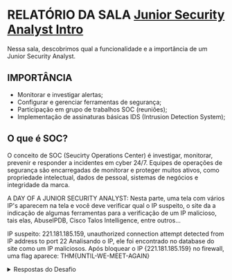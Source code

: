 # RELATÓRIO DA SALA [Junior Security Analyst Intro](https://tryhackme.com/r/room/jrsecanalystintrouxo)
Nessa sala, descobrimos qual a funcionalidade e a importância de um Junior Security Analyst.


## IMPORTÂNCIA

* Monitorar e investigar alertas;
* Configurar e gerenciar ferramentas de segurança;
* Participação em grupo de trabalhos SOC (reuniões);
* Implementação de assinaturas básicas IDS (Intrusion Detection System);

## O que é SOC?
O conceito de SOC (Seucirty Operations Center) é investigar, monitorar, prevenir e responder a incidentes em cyber 24/7.
Equipes de operações de segurança são encarregadas de monitorar e proteger muitos ativos, como propriedade intelectual, dados de pessoal, sistemas de negócios e integridade da marca. 

A DAY OF A JUNIOR SECURITY ANALYST:
Nesta parte, uma tela com vários IP's aparecem na tela e você deve verificar qual o IP suspeito, o site da a indicação de algumas ferramentas para a verificação de um IP malicioso, tais elas, AbuseIPDB, Cisco Talos Intelligence, entre outros...

IP suspeito: 221.181.185.159, unauthorized connection attempt detected from IP address to port 22
Analisando o IP, ele foi encontrado no database do site como um IP maliciosos.
Após bloquear o IP {221.181.185.159} no firewall, uma flag aparece: THM{UNTIL-WE-MEET-AGAIN}



<details>
<summary>Respostas do Desafio</summary>

1.   **Triage Specialist**
2.   **MARCAR COMO COMPLETA**
3.   **flag{221.181.185.159}**
4.   **flag{Will Griffin}**
5.   **flag{THM{UNTIL-WE-MEET-AGAIN>**
   
</details>

